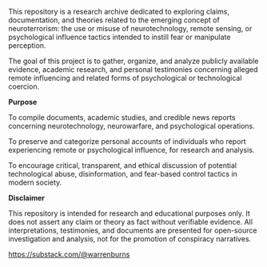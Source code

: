 This repository is a research archive dedicated to exploring claims, documentation, and theories related to the emerging concept of neuroterrorism: the use or misuse of neurotechnology, remote sensing, or psychological influence tactics intended to instill fear or manipulate perception.

The goal of this project is to gather, organize, and analyze publicly available evidence, academic research, and personal testimonies concerning alleged remote influencing and related forms of psychological or technological coercion.

**Purpose**

To compile documents, academic studies, and credible news reports concerning neurotechnology, neurowarfare, and psychological operations.

To preserve and categorize personal accounts of individuals who report experiencing remote or psychological influence, for research and analysis.

To encourage critical, transparent, and ethical discussion of potential technological abuse, disinformation, and fear-based control tactics in modern society.

**Disclaimer**

This repository is intended for research and educational purposes only.
It does not assert any claim or theory as fact without verifiable evidence.
All interpretations, testimonies, and documents are presented for open-source investigation and analysis, not for the promotion of conspiracy narratives.

https://substack.com/@warrenburns
